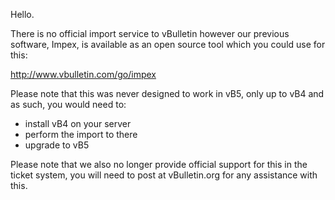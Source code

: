 Hello.

There is no official import service to vBulletin however our previous software, Impex, is available as an open source tool which you could use for this:

http://www.vbulletin.com/go/impex

Please note that this was never designed to work in vB5, only up to vB4 and as such, you would need to:

- install vB4 on your server
- perform the import to there
- upgrade to vB5

Please note that we also no longer provide official support for this in the ticket system, you will need to post at vBulletin.org for any assistance with this.